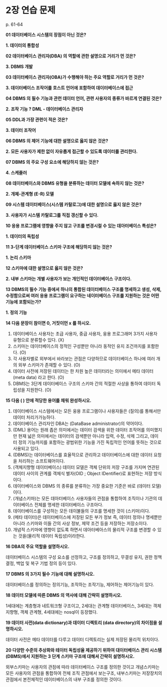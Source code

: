 # 2장 연습 문제

p. 61-64

**01 데이터베이스 시스템의 장점이 아닌 것은?**

**1. 데이터의 통합성**

**02 데이터베이스 관리자(DBA) 의 역할에 관한 설명으로 거리가 먼 것은?**

**3. DBMS 개발**

**03 데이터베이스 관리자(OBA)가 수행해야 하는 주요 역할로 거리가 먼 것은?**

**3. 데이터베이스 조작어를 호스트 언어에 포함하여 데이터베이스에 접근**

**04 DBMS 의 필수 기능과 관런 데이터 언어, 관련 사용자의 종류가 바르게 연결된 것은?**

**2. 조작 기능 ? DML - 데이터베이스 관리자**

**05 DDL과 가장 관련이 적은 것은?**

**3. 데이터 조작어**

**06 DBMS 의 제어 기능에 대한 설명으로 옳지 않은 것은?**

**2. 모든 사용자가 제한 없이 자유롭게 접근할 수 있도록 데이터를 관리한다.**

**07 DBMS 의 주요 구성 요소에 해당하지 않는 것은?**

**4. 스케줄러**

**08 데이터베이스와 DBMS 유형을 분류하는 데이터 모델에 속하지 않는 것은?**

**2. 개체-관계형 (E-R) 모델**

**09 시스템 데이터베이스(시스템 카탈로그)에 대한 설명으로 옳지 않은 것은?**

**3. 사용자가 시스템 카탈로그를 직접 갱신할 수 있다.**

**10 응용 프로그램에 영향을 주지 않고 구조를 변경시컬 수 있는 데아터베이스 특성은?**

**1. 데이터의 독립성**

**11 3-단계 데이터베이스 스키마 구조에 해당하지 않는 것은?**

**1. 논리 스키마**

**12 스키마에 대한 설명으로 옳지 않은 것은?**

**2. 내부 스키마는 개별 사용자가 보는 개인적인 데이터베이스 구조이다.**

**13 DBMS의 필수 기능 중에셔 하나의 통합된 데이터베이스 구조를 명세하고 생성, 삭제, 수정함으로써 여러 응용 프로그램이 요구하는 네이터베이스 구조를 지원하는 것은 어떤 기능에 포함되는가?**

**1. 정의 기능**

**14 다음 문장이 참이면 0, 거짓이먼 x 를 하시오.**

1. 데이터베이스 사용자는 초급 사용자, 중급 사용자, 웅용 프로그래머 3가지 사용자 유형으로 분류할수 있다. (X)
2. 스키마는 데이터베이스의 정적인 구성뿐만 아니라 동적인 유지 조건까지를 포함한다. (O)
3. 각 사용자별로 외부에서 바라보는 관점은 다양하므로 데이터베이스 하나에 여러 개의 외부 스키마가 존재할 수 있다. (O)
4. 데이터 사전에 저장된 데이터는 한 차원 높은 데이터라는 의미에서 메타 데이터 (meta data) 라고 한다. (O)
5. DBMS는 3단계 데이터베이스 구조의 스키마 간의 적절한 사상을 통하여 데이터 독립성을 지원한다. (O)

**15 다음 ( ) 안에 적당한 용어를 채워 완성하시오.**

1. 데이터베이스 시스템에서는 모든 웅용 프로그램이나 사용자들은 (질의)를 통해서만 데이터 처리가가능하다.
2. 데이터베이스 관리자인 DBA는 (DataBase administrator)의 약어이다.
3. (DML) 용어는 원래 좁은 의미에서는 데이터 검색을 위한 데이터 조작어를 의미했지만 현재 넓은 의미에서는 데이터의 검색뿐만 아니라 입력, 수정, 삭제 그리고, 데이터 정의 기능까지를 포함하는 광범위한 기능을 가진 독립적인 언어를 뜻하는 것으로 사용되고 있다.
4. (DBMS)는 데이터베이스를 효율적으로 관리하고 데이터베이스에 대한 데이터 요청을 처리하는 소프트웨어이다.
5. (객체지향형 데이터베이스) 데이터 모델은 객체 단위의 저장 구조를 가지며 연관된 데이터 사이의 관계를 객체식 별자(OID ; Object IDentifier)로 표현하는 저장 방식이다.
6. 데이터베이스와 DBMS 의 종류를 분류하는 가장 중요한 기준은 바로 (데이터 모델)이다.
7. (개념스키마)는 모든 데아터베이스 사용자들의 관점을 통합하여 조직이나 기관의 데이터베이스 전체를 명세한 데이터베이스 구조아다.
8. 데이터베이스를 구성하는 모든 데이불들의 구조를 명세한 것이 (스키마)이다.
9. (메타 데이터)은 데이터베이스에 저장된 모든 부가 정보 즉, 데이터 정의나 명세뿐만 아니라 스키마와 이들 간의 사상 정보, 제약 조건 등을 저장하는 저장소이다.
10. 개념적 스키마에 영향이 없도록 하면서 데아터베아스의 물리적 구조를 변경할 수 있는 것을(물리적 데이터 독립성)이라한다.

**16 DBA의 주요 역할을 설명하시오.**

데이터베이스 시스템의 구성 요소를 선정하고, 구조를 정의하고, 무결성 유지, 권한 정책 결정, 백업 및 복구 기법 정의 등이 있다.

**17 DBMS 의 3가지 필수 기능에 대해 설명하시오.**

데이터베이스를 정의하는 정의기능, 조작하는 조작기능, 제어하는 제어기능이 있다.

**18 데이터 모델에 따른 DBMS 의 역사에 대해 간략히 설명하시오.**

1세대에는 계층형과 네트워크형 구조이고, 2세대는 관계형 데이터베이스, 3세대는 객체지향형, 객체 관계형, 4세대에는 nosql이 등장했다.

**19 데이터 사전(data dictionary)과 데이터 디렉토리 (data directory)의 차이점을 설명하시오.**

데이터 사전은 메타 데이터를 다루고 데이터 디렉토리는 실제 저장된 물리적 위치이다.

**20 다양한 수준의 추상화와 테이터 독립성율 제공하기 위하여 대이터베이스 관리 시스템 (DBMS)에서 지원하는 3 단계 스키마 구조에 대해셔 간략히 설명하시오.**

외부스키마는 사용자의 관점에 따라 데이터베이스 구조를 정의한 것이고 개념스키마는 모든 사용자의 관점을 통합하여 전체 조직 관점에서 보는구조, 내부스키마는 저장장치의 관점에서 본전체적인 데이터베이스의 내부 구조를 정의한 것이다.
